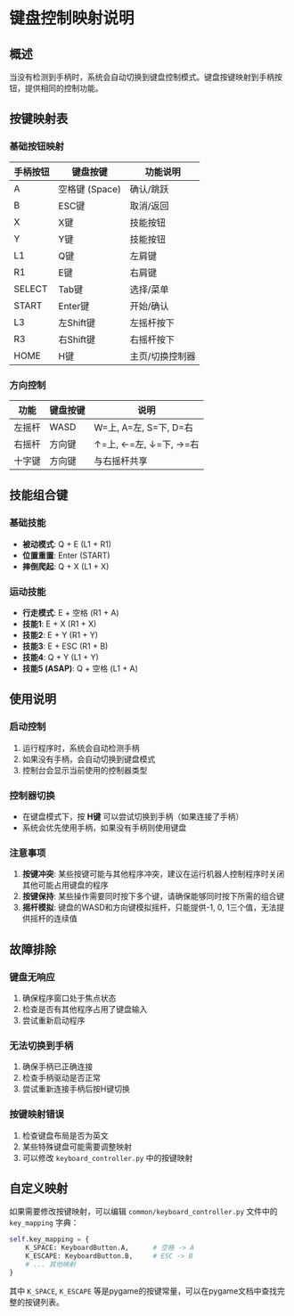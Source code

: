 # 键盘控制映射说明

## 概述
当没有检测到手柄时，系统会自动切换到键盘控制模式。键盘按键映射到手柄按钮，提供相同的控制功能。

## 按键映射表

### 基础按钮映射
| 手柄按钮 | 键盘按键 | 功能说明 |
|---------|---------|---------|
| A | 空格键 (Space) | 确认/跳跃 |
| B | ESC键 | 取消/返回 |
| X | X键 | 技能按钮 |
| Y | Y键 | 技能按钮 |
| L1 | Q键 | 左肩键 |
| R1 | E键 | 右肩键 |
| SELECT | Tab键 | 选择/菜单 |
| START | Enter键 | 开始/确认 |
| L3 | 左Shift键 | 左摇杆按下 |
| R3 | 右Shift键 | 右摇杆按下 |
| HOME | H键 | 主页/切换控制器 |

### 方向控制
| 功能 | 键盘按键 | 说明 |
|-----|---------|-----|
| 左摇杆 | WASD | W=上, A=左, S=下, D=右 |
| 右摇杆 | 方向键 | ↑=上, ←=左, ↓=下, →=右 |
| 十字键 | 方向键 | 与右摇杆共享 |

## 技能组合键

### 基础技能
- **被动模式**: Q + E (L1 + R1)
- **位置重置**: Enter (START)
- **摔倒爬起**: Q + X (L1 + X)

### 运动技能
- **行走模式**: E + 空格 (R1 + A)
- **技能1**: E + X (R1 + X)
- **技能2**: E + Y (R1 + Y)
- **技能3**: E + ESC (R1 + B)
- **技能4**: Q + Y (L1 + Y)
- **技能5 (ASAP)**: Q + 空格 (L1 + A)

## 使用说明

### 启动控制
1. 运行程序时，系统会自动检测手柄
2. 如果没有手柄，会自动切换到键盘模式
3. 控制台会显示当前使用的控制器类型

### 控制器切换
- 在键盘模式下，按 **H键** 可以尝试切换到手柄（如果连接了手柄）
- 系统会优先使用手柄，如果没有手柄则使用键盘

### 注意事项
1. **按键冲突**: 某些按键可能与其他程序冲突，建议在运行机器人控制程序时关闭其他可能占用键盘的程序
2. **按键保持**: 某些操作需要同时按下多个键，请确保能够同时按下所需的组合键
3. **摇杆模拟**: 键盘的WASD和方向键模拟摇杆，只能提供-1, 0, 1三个值，无法提供摇杆的连续值

## 故障排除

### 键盘无响应
1. 确保程序窗口处于焦点状态
2. 检查是否有其他程序占用了键盘输入
3. 尝试重新启动程序

### 无法切换到手柄
1. 确保手柄已正确连接
2. 检查手柄驱动是否正常
3. 尝试重新连接手柄后按H键切换

### 按键映射错误
1. 检查键盘布局是否为英文
2. 某些特殊键盘可能需要调整映射
3. 可以修改 `keyboard_controller.py` 中的按键映射

## 自定义映射

如果需要修改按键映射，可以编辑 `common/keyboard_controller.py` 文件中的 `key_mapping` 字典：

```python
self.key_mapping = {
    K_SPACE: KeyboardButton.A,      # 空格 -> A
    K_ESCAPE: KeyboardButton.B,     # ESC -> B
    # ... 其他映射
}
```

其中 `K_SPACE`, `K_ESCAPE` 等是pygame的按键常量，可以在pygame文档中查找完整的按键列表。

